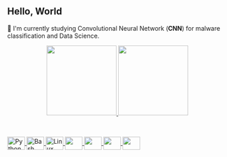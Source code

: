 ## Hello, World

🌱 I'm currently studying Convolutional Neural Network (**CNN**) for malware classification and Data Science.

<!--
**Vinicius-M-Marrafon/Vinicius-M-Marrafon** is a ✨ _special_ ✨ repository because its `README.md` (this file) appears on your GitHub profile.

Here are some ideas to get you started:

- 🔭 I’m currently working on ...
- 🌱 I’m currently learning ...
- 👯 I’m looking to collaborate on ...
- 🤔 I’m looking for help with ...
- 💬 Ask me about ...
- 📫 How to reach me: ...
- 😄 Pronouns: ...
- ⚡ Fun fact: ...

  Use HTML to customize your own GitHub

-->
<div align="center">
  <a href="https://github.com/Vinicius-M-Marrafon">
  <img height="160em" src="https://github-readme-stats.vercel.app/api?username=Vinicius-M-Marrafon&show_icons=true&theme=dark&include_all_commits=true&count_private=true"/>
  <img height="160em" src="https://github-readme-stats.vercel.app/api/top-langs/?username=Vinicius-M-Marrafon&layout=compact&langs_count=7&theme=dark"/>
</div>

##

<!-- Just change src = https://devicon.dev/ -->
<div style="display: inline_block"><br>
    <img align="center" alt="Python" height="30" width="40" src="https://cdn.jsdelivr.net/gh/devicons/devicon/icons/python/python-original.svg" />
    <img align="center" alt="Bash" height="30" width="40" src="https://cdn.jsdelivr.net/gh/devicons/devicon/icons/bash/bash-original.svg" />
    <img align="center" alt="Linux" height="30" width="40" src="https://cdn.jsdelivr.net/gh/devicons/devicon/icons/linux/linux-original.svg" />
    <img align="center" height="30" width="40" src="https://cdn.jsdelivr.net/gh/devicons/devicon/icons/redhat/redhat-original.svg" />
    <img align="center" height="30" width="40" src="https://cdn.jsdelivr.net/gh/devicons/devicon/icons/c/c-plain.svg" />
    <img align="center" height="30" width="40" src="https://cdn.jsdelivr.net/gh/devicons/devicon/icons/git/git-plain-wordmark.svg" />
    <img align="center" height="30" width="40" src="https://cdn.jsdelivr.net/gh/devicons/devicon/icons/java/java-plain-wordmark.svg" />
</div>
  
